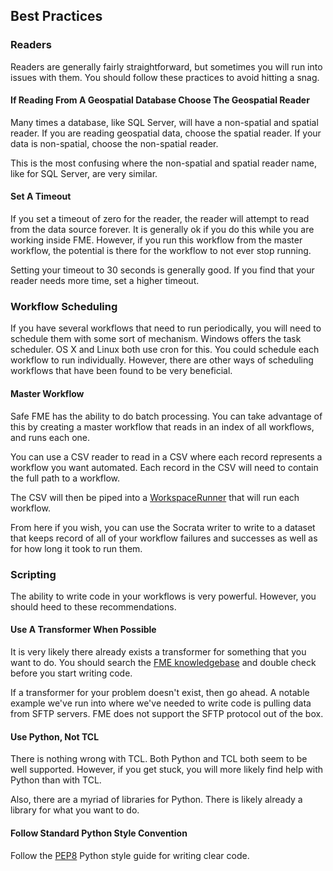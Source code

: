 ## Best Practices



### Readers

Readers are generally fairly straightforward, but sometimes you will run into issues with them. You should follow these practices to avoid hitting a snag.

#### If Reading From A Geospatial Database Choose The Geospatial Reader

Many times a database, like SQL Server, will have a non-spatial and spatial reader. If you are reading geospatial data, choose the spatial reader. If your data is non-spatial, choose the non-spatial reader. 

This is the most confusing where the non-spatial and spatial reader name, like for SQL Server, are very similar.

#### Set A Timeout

If you set a timeout of zero for the reader, the reader will attempt to read from the data source forever. It is generally ok if you do this while you are working inside FME. However, if you run this workflow from the master workflow, the potential is there for the workflow to not ever stop running.

Setting your timeout to 30 seconds is generally good. If you find that your reader needs more time, set a higher timeout.

### Workflow Scheduling

If you have several workflows that need to run periodically, you will need to schedule them with some sort of mechanism. Windows offers the task scheduler. OS X and Linux both use cron for this. You could schedule each workflow to run individually. However, there are other ways of scheduling workflows that have been found to be very beneficial.

#### Master Workflow

Safe FME has the ability to do batch processing. You can take advantage of this by creating a master workflow that reads in an index of all workflows, and runs each one.

You can use a CSV reader to read in a CSV where each record represents a workflow you want automated. Each record in the CSV will need to contain the full path to a workflow.

The CSV will then be piped into a [WorkspaceRunner](http://docs.safe.com/fme/html/FME_Transformers/FME_Transformers.htm#Transformers/workspacerunner.htm) that will run each workflow.

From here if you wish, you can use the Socrata writer to write to a dataset that keeps record of all of your workflow failures and successes as well as for how long it took to run them.

### Scripting

The ability to write code in your workflows is very powerful. However, you should heed to these recommendations.

#### Use A Transformer When Possible

It is very likely there already exists a transformer for something that you want to do. You should search the [FME knowledgebase](https://knowledge.safe.com/knowledgeoverview) and double check before you start writing code.

If a transformer for your problem doesn't exist, then go ahead. A notable example we've run into where we've needed to write code is pulling data from SFTP servers. FME does not support the SFTP protocol out of the box.

#### Use Python, Not TCL

There is nothing wrong with TCL. Both Python and TCL both seem to be well supported. However, if you get stuck, you will more likely find help with Python than with TCL.

Also, there are a myriad of libraries for Python. There is likely already a library for what you want to do.

#### Follow Standard Python Style Convention

Follow the [PEP8](https://www.python.org/dev/peps/pep-0008/) Python style guide for writing clear code.

